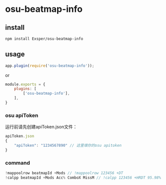 # osu-beatmap-info

## install 
```sh
npm install Exsper/osu-beatmap-info
```

## usage
```javascript
app.plugin(require('osu-beatmap-info'));
```
or
```javascript
module.exports = {
    plugins: [
        ['osu-beatmap-info'],
    ],
}
```
### osu apiToken
运行前请先创建apiToken.json文件：   
```javascript
apiToken.json
{
    "apiToken": "1234567890" // 这里填你的osu apitoken
}
```
### command
```javascript
!mappoolrow beatmapId +Mods // !mappoolrow 123456 +DT
!calpp beatmapId +Mods Acc% ComboX MissM // !calpp 123456 +HRDT 95.98% 859x 2m
```